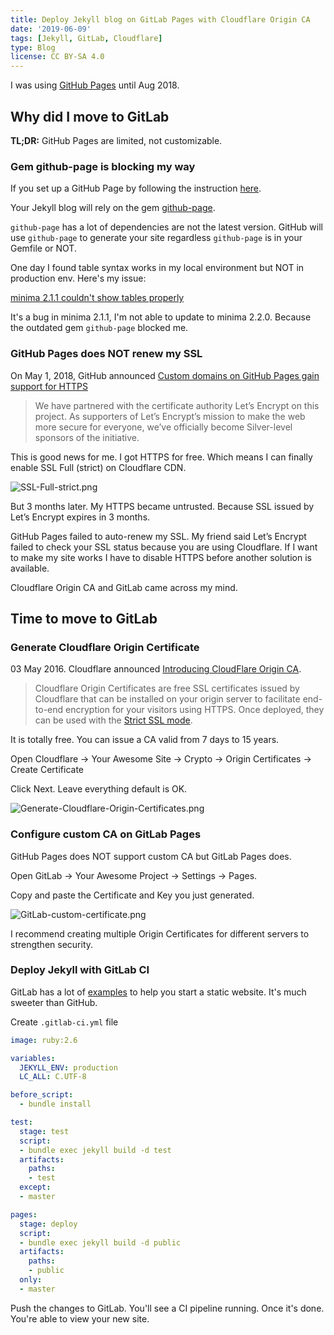 ```yaml
---
title: Deploy Jekyll blog on GitLab Pages with Cloudflare Origin CA
date: '2019-06-09'
tags: [Jekyll, GitLab, Cloudflare]
type: Blog
license: CC BY-SA 4.0
---
```


I was using [GitHub Pages](https://pages.github.com) until Aug 2018.

## Why did I move to GitLab

**TL;DR:** GitHub Pages are limited, not customizable.

### Gem github-page is blocking my way

If you set up a GitHub Page by following the instruction [here](https://jekyllrb.com/docs/github-pages/).

Your Jekyll blog will rely on the gem [github-page](https://github.com/github/pages-gem).

`github-page` has a lot of dependencies are not the latest version. GitHub will use `github-page` to generate your site regardless `github-page` is in your Gemfile or NOT.

One day I found table syntax works in my local environment but NOT in production env. Here's my issue:

[minima 2.1.1 couldn't show tables properly](https://github.com/jekyll/minima/issues/188)

It's a bug in minima 2.1.1, I'm not able to update to minima 2.2.0. Because the  outdated gem `github-page` blocked me.

### GitHub Pages does NOT renew my SSL

On May 1, 2018, GitHub announced [Custom domains on GitHub Pages gain support for HTTPS](https://github.blog/2018-05-01-github-pages-custom-domains-https/)

> We have partnered with the certificate authority Let’s Encrypt on this project. As supporters of Let’s Encrypt’s mission to make the web more secure for everyone, we’ve officially become Silver-level sponsors of the initiative.

This is good news for me. I got HTTPS for free. Which means I can finally enable SSL Full (strict) on Cloudflare CDN.

![SSL-Full-strict.png](/static/images/SSL-Full-strict.png)

But 3 months later. My HTTPS became untrusted. Because SSL issued by Let’s Encrypt expires in 3 months.

GitHub Pages failed to auto-renew my SSL. My friend said Let’s Encrypt failed to check your SSL status because you are using Cloudflare. If I want to make my site works I have to disable HTTPS before another solution is available.

Cloudflare Origin CA and GitLab came across my mind.

## Time to move to GitLab

### Generate Cloudflare Origin Certificate

03 May 2016. Cloudflare announced [Introducing CloudFlare Origin CA](https://blog.cloudflare.com/cloudflare-ca-encryption-origin/).

> Cloudflare Origin Certificates are free SSL certificates issued by Cloudflare that can be installed on your origin server to facilitate end-to-end encryption for your visitors using HTTPS. Once deployed, they can be used with the [Strict SSL mode](https://developers.cloudflare.com/ssl/origin/ssl-modes#strict).

It is totally free. You can issue a CA valid from 7 days to 15 years.

Open Cloudflare -> Your Awesome Site -> Crypto -> Origin Certificates -> Create Certificate

Click Next. Leave everything default is OK.

![Generate-Cloudflare-Origin-Certificates.png](/static/images/Generate-Cloudflare-Origin-Certificates.png)

### Configure custom CA on GitLab Pages

GitHub Pages does NOT support custom CA but GitLab Pages does.

Open GitLab -> Your Awesome Project -> Settings -> Pages.

Copy and paste the Certificate and Key you just generated.

![GitLab-custom-certificate.png](/static/images/GitLab-custom-certificate.png)

I recommend creating multiple Origin Certificates for different servers to strengthen security.

### Deploy Jekyll with GitLab CI

GitLab has a lot of [examples](https://gitlab.com/pages) to help you start a static website. It's much sweeter than GitHub.

Create `.gitlab-ci.yml` file

```yml
image: ruby:2.6

variables:
  JEKYLL_ENV: production
  LC_ALL: C.UTF-8

before_script:
  - bundle install

test:
  stage: test
  script:
  - bundle exec jekyll build -d test
  artifacts:
    paths:
    - test
  except:
  - master

pages:
  stage: deploy
  script:
  - bundle exec jekyll build -d public
  artifacts:
    paths:
    - public
  only:
  - master
```

Push the changes to GitLab. You'll see a CI pipeline running. Once it's done. You're able to view your new site.

